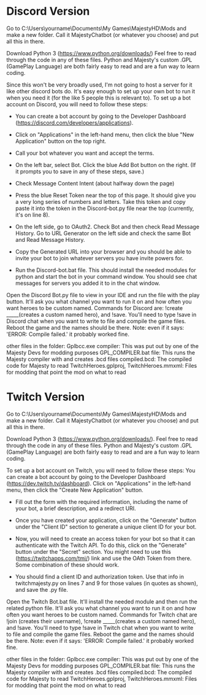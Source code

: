 # Discord Version

Go to C:\Users\yourname\Documents\My Games\MajestyHD\Mods
and make a new folder. Call it MajestyChatbot (or whatever you choose) and put all this in there.

Download Python 3 (https://www.python.org/downloads/) Feel free to read through the code in any of these files. Python and Majesty's custom .GPL (GamePlay Language) are both fairly easy to read and are a fun way to learn coding.


Since this won't be very broadly used, I'm not going to host a server for it like other discord bots do. It's easy enough to set up your own bot to run it when you need it (for the like 5 people this is relevant to). To set up a bot account on Discord, you will need to follow these steps:

- You can create a bot account by going to the Developer Dashboard (https://discord.com/developers/applications).

- Click on "Applications" in the left-hand menu, then click the blue "New Application" button on the top right.

- Call your bot whatever you want and accept the terms.

- On the left bar, select Bot. Click the blue Add Bot button on the right. (If it prompts you to save in any of these steps, save.)

- Check Message Content Intent (about halfway down the page)

- Press the blue Reset Token near the top of this page. It should give you a very long series of numbers and letters. Take this token and copy paste it into the token in the Discord-bot.py file near the top (currently, it's on line 8).

- On the left side, go to OAuth2. Check Bot and then check Read Message History. Go to URL Generator on the left side and check the same Bot and Read Message History.

- Copy the Generated URL into your browser and you should be able to invite your bot to join whatever servers you have invite powers for.

- Run the Discord-bot.bat file. This should install the needed modules for python and start the bot in your command window. You should see chat messages for servers you added it to in the chat window.

Open the Discord Bot.py file to view in your IDE and run the file with the play button. 
It'll ask you what channel you want to run it on and how often you want heroes to be custom named. 
Commands for Discord are: !create _____(creates a custom named hero), and !save. You'll need to type !save in Discord chat when you want to write to file and compile the game files. Reboot the game and the names should be there.
Note: even if it says: 'ERROR: Compile failed.' it probably worked fine.

other files in the folder:
Gplbcc.exe compiler: This was put out by one of the Majesty Devs for modding purposes
GPL_COMPILER.bat file: This runs the Majesty compiler with and creates .bcd files
compiled.bcd: The compiled code for Majesty to read
TwitchHeroes.gplproj, TwitchHeroes.mmxml: Files for modding that point the mod on what to read

# Twitch Version
Go to C:\Users\yourname\Documents\My Games\MajestyHD\Mods
and make a new folder. Call it MajestyChatbot (or whatever you choose) and put all this in there.

Download Python 3 (https://www.python.org/downloads/). Feel free to read through the code in any of these files. Python and Majesty's custom .GPL (GamePlay Language) are both fairly easy to read and are a fun way to learn coding.


To set up a bot account on Twitch, you will need to follow these steps:
You can create a bot account by going to the Developer Dashboard (https://dev.twitch.tv/dashboard).
Click on "Applications" in the left-hand menu, then click the "Create New Application" button.

- Fill out the form with the required information, including the name of your bot, a brief description, and a redirect URI.

- Once you have created your application, click on the "Generate" button under the "Client ID" section to generate a unique client ID for your bot.

- Now, you will need to create an access token for your bot so that it can authenticate with the Twitch API. To do this, click on the "Generate" button under the "Secret" section.
You might need to use this (https://twitchapps.com/tmi/) link and use the OAth Token from there. Some combination of these should work.

- You should find a client ID and authorization token. Use that info in twitchmajesty.py on lines 7 and 9 for those values (in quotes as shown), and save the .py file.



Open the Twitch Bot.bat file. It'll install the needed module and then run the related python file. 
It'll ask you what channel you want to run it on and how often you want heroes to be custom named. Commands for Twitch chat are !join (creates their username), !create _____(creates a custom named hero), and !save. You'll need to type !save in Twitch chat when you want to write to file and compile the game files. Reboot the game and the names should be there.
Note: even if it says: 'ERROR: Compile failed.' it probably worked fine.

other files in the folder:
Gplbcc.exe compiler: This was put out by one of the Majesty Devs for modding purposes
GPL_COMPILER.bat file: This runs the Majesty compiler with and creates .bcd files
compiled.bcd: The compiled code for Majesty to read
TwitchHeroes.gplproj, TwitchHeroes.mmxml: Files for modding that point the mod on what to read
